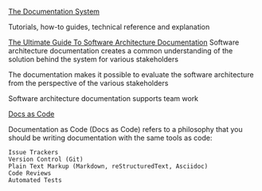 [The Documentation System](https://www.divio.com/blog/documentation/)

Tutorials, how-to guides, technical reference and explanation

[The Ultimate Guide To Software Architecture Documentation](https://www.workingsoftware.dev/software-architecture-documentation-the-ultimate-guide/)
Software architecture documentation creates a common understanding of the solution behind the system for various stakeholders

The documentation makes it possible to evaluate the software architecture from the perspective of the various stakeholders

Software architecture documentation supports team work

[Docs as Code](https://www.writethedocs.org/guide/docs-as-code/)

Documentation as Code (Docs as Code) refers to a philosophy that you should be writing documentation with the same tools as code:

    Issue Trackers
    Version Control (Git)
    Plain Text Markup (Markdown, reStructuredText, Asciidoc)
    Code Reviews
    Automated Tests
